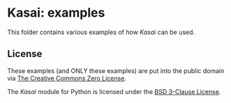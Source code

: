 # Kasai: examples

This folder contains various examples of how *Kasai* can be used.

## License

These examples (and ONLY these examples) are put into the public domain via [The Creative Commons Zero License](https://github.com/parafoxia/hikari-kasai/blob/main/examples/LICENSE).

The *Kasai* module for Python is licensed under the [BSD 3-Clause License](https://github.com/parafoxia/hikari-kasai/blob/main/LICENSE).
